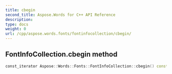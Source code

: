 ```yaml
---
title: cbegin
second_title: Aspose.Words for C++ API Reference
description: 
type: docs
weight: 0
url: /cpp/aspose.words.fonts/fontinfocollection/cbegin/
---
```

## FontInfoCollection.cbegin method




```cpp
const_iterator Aspose::Words::Fonts::FontInfoCollection::cbegin() const noexcept
```

